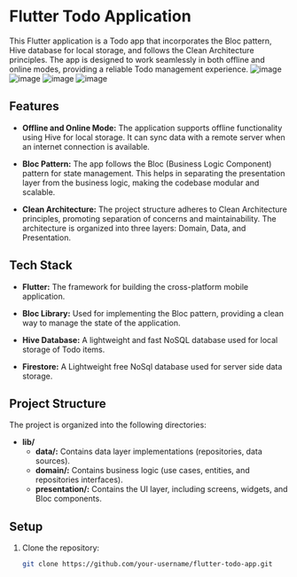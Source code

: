 
# Flutter Todo Application

This Flutter application is a Todo app that incorporates the Bloc pattern, Hive database for local storage, and follows the Clean Architecture principles. The app is designed to work seamlessly in both offline and online modes, providing a reliable Todo management experience.
![image](https://github.com/naveenyadav530/machine-test/assets/48934200/d03fa65b-f6d7-40e6-8d98-7fe98a2c0c4c)
![image](https://github.com/naveenyadav530/machine-test/assets/48934200/4cf3502f-dad1-42f1-b287-d0b6fad80892)
![image](https://github.com/naveenyadav530/machine-test/assets/48934200/06227d41-3500-49c8-b346-7246a2c49507)
![image](https://github.com/naveenyadav530/machine-test/assets/48934200/c6cc36d4-e05a-4f99-9539-dcae30492ce6)

## Features

- **Offline and Online Mode:** The application supports offline functionality using Hive for local storage. It can sync data with a remote server when an internet connection is available.

- **Bloc Pattern:** The app follows the Bloc (Business Logic Component) pattern for state management. This helps in separating the presentation layer from the business logic, making the codebase modular and scalable.

- **Clean Architecture:** The project structure adheres to Clean Architecture principles, promoting separation of concerns and maintainability. The architecture is organized into three layers: Domain, Data, and Presentation.

## Tech Stack

- **Flutter:** The framework for building the cross-platform mobile application.

- **Bloc Library:** Used for implementing the Bloc pattern, providing a clean way to manage the state of the application.

- **Hive Database:** A lightweight and fast NoSQL database used for local storage of Todo items.

- **Firestore:** A Lightweight free NoSql database used for server side data storage.

## Project Structure

The project is organized into the following directories:

- **lib/**
  - **data/:** Contains data layer implementations (repositories, data sources).
  - **domain/:** Contains business logic (use cases, entities, and repositories interfaces).
  - **presentation/:** Contains the UI layer, including screens, widgets, and Bloc components.

## Setup

1. Clone the repository:

   ```bash
   git clone https://github.com/your-username/flutter-todo-app.git
